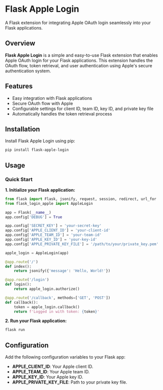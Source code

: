 # Flask Apple Login

A Flask extension for integrating Apple OAuth login seamlessly into your Flask applications.

## Overview

**Flask Apple Login** is a simple and easy-to-use Flask extension that enables Apple OAuth login for your Flask applications. This extension handles the OAuth flow, token retrieval, and user authentication using Apple's secure authentication system.

## Features

- Easy integration with Flask applications
- Secure OAuth flow with Apple
- Configurable settings for client ID, team ID, key ID, and private key file
- Automatically handles the token retrieval process

## Installation

Install Flask Apple Login using pip:

```bash
pip install flask-apple-login
```

## Usage
### Quick Start
**1. Initialize your Flask application:**
```python
from flask import Flask, jsonify, request, session, redirect, url_for
from flask_login_apple import AppleLogin

app = Flask(__name__)
app.config['DEBUG'] = True

app.config['SECRET_KEY'] = 'your-secret-key'
app.config['APPLE_CLIENT_ID'] = 'your-client-id'
app.config['APPLE_TEAM_ID'] = 'your-team-id'
app.config['APPLE_KEY_ID'] = 'your-key-id'
app.config['APPLE_PRIVATE_KEY_FILE'] = '/path/to/your/private_key.pem'

apple_login = AppleLogin(app)

@app.route('/')
def index():
    return jsonify({'message': 'Hello, World!'})

@app.route('/login')
def login():
    return apple_login.authorize()

@app.route('/callback', methods=['GET', 'POST'])
def callback():
    token = apple_login.callback()
    return f'Logged in with token: {token}'
```

**2. Run your Flask application:**
```bash
flask run
```

## Configuration
Add the following configuration variables to your Flask app:

- **APPLE_CLIENT_ID**: Your Apple client ID.
- **APPLE_TEAM_ID**: Your Apple team ID.
- **APPLE_KEY_ID**: Your Apple key ID.
- **APPLE_PRIVATE_KEY_FILE**: Path to your private key file.

